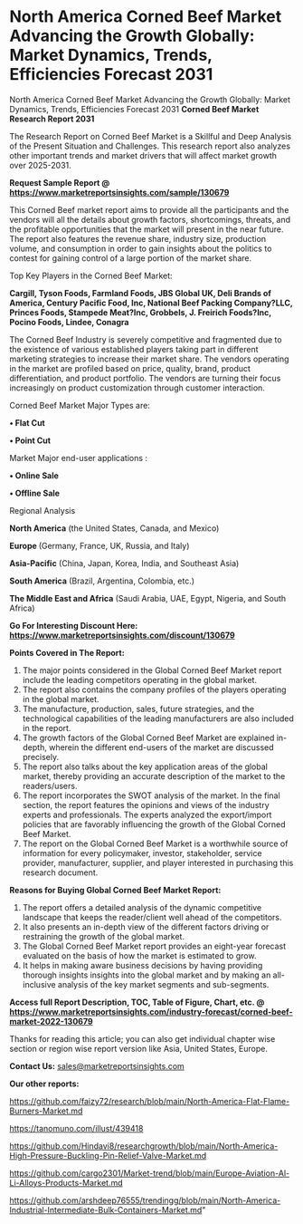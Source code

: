 # North America Corned Beef Market Advancing the Growth Globally: Market Dynamics, Trends, Efficiencies Forecast 2031
North America Corned Beef Market Advancing the Growth Globally: Market Dynamics, Trends, Efficiencies Forecast 2031
<strong>Corned Beef Market Research Report 2031</strong>

The Research Report on Corned Beef Market is a Skillful and Deep Analysis of the Present Situation and Challenges. This research report also analyzes other important trends and market drivers that will affect market growth over 2025-2031.

<strong>Request Sample Report @ <a href=https://www.marketreportsinsights.com/sample/130679>https://www.marketreportsinsights.com/sample/130679</a></strong>

This Corned Beef market report aims to provide all the participants and the vendors will all the details about growth factors, shortcomings, threats, and the profitable opportunities that the market will present in the near future. The report also features the revenue share, industry size, production volume, and consumption in order to gain insights about the politics to contest for gaining control of a large portion of the market share.

Top Key Players in the Corned Beef Market:

<strong>Cargill, Tyson Foods, Farmland Foods, JBS Global UK, Deli Brands of America, Century Pacific Food, Inc, National Beef Packing Company?LLC, Princes Foods, Stampede Meat?Inc, Grobbels, J. Freirich Foods?Inc, Pocino Foods, Lindee, Conagra</strong>

The Corned Beef Industry is severely competitive and fragmented due to the existence of various established players taking part in different marketing strategies to increase their market share. The vendors operating in the market are profiled based on price, quality, brand, product differentiation, and product portfolio. The vendors are turning their focus increasingly on product customization through customer interaction.

Corned Beef Market Major Types are:

<strong>• Flat Cut

• Point Cut</strong>

Market Major end-user applications :

<strong>• Online Sale

• Offline Sale</strong>

Regional Analysis

</u><strong><b>North America</b></strong> (the United States, Canada, and Mexico)

<strong><b>Europe </b></strong>(Germany, France, UK, Russia, and Italy)

<strong><b>Asia-Pacific</b></strong> (China, Japan, Korea, India, and Southeast Asia)

<strong><b>South America</b></strong> (Brazil, Argentina, Colombia, etc.)

<strong><b>The Middle East and Africa</b></strong> (Saudi Arabia, UAE, Egypt, Nigeria, and South Africa)

<strong>Go For Interesting Discount Here: <a href=https://www.marketreportsinsights.com/discount/130679>https://www.marketreportsinsights.com/discount/130679</a></strong>

<strong>Points Covered in The Report:</strong>
<ol>
  <li>The major points considered in the Global Corned Beef Market report include the leading competitors operating in the global market.</li>
  <li>The report also contains the company profiles of the players operating in the global market.</li>
  <li>The manufacture, production, sales, future strategies, and the technological capabilities of the leading manufacturers are also included in the report.</li>
  <li>The growth factors of the Global Corned Beef Market are explained in-depth, wherein the different end-users of the market are discussed precisely.</li>
  <li>The report also talks about the key application areas of the global market, thereby providing an accurate description of the market to the readers/users.</li>
  <li>The report incorporates the SWOT analysis of the market. In the final section, the report features the opinions and views of the industry experts and professionals. The experts analyzed the export/import policies that are favorably influencing the growth of the Global Corned Beef Market.</li>
  <li>The report on the Global Corned Beef Market is a worthwhile source of information for every policymaker, investor, stakeholder, service provider, manufacturer, supplier, and player interested in purchasing this research document.</li>
</ol>
<strong>Reasons for Buying Global Corned Beef Market Report:</strong>

<ol>
  <li>The report offers a detailed analysis of the dynamic competitive landscape that keeps the reader/client well ahead of the competitors.</li>
  <li>It also presents an in-depth view of the different factors driving or restraining the growth of the global market.</li>
  <li>The Global Corned Beef Market report provides an eight-year forecast evaluated on the basis of how the market is estimated to grow.</li>
  <li>It helps in making aware business decisions by having providing thorough insights insights into the global market and by making an all-inclusive analysis of the key market segments and sub-segments.</li>
</ol>
<strong>Access full Report Description, TOC, Table of Figure, Chart, etc. @ <a href=https://www.marketreportsinsights.com/industry-forecast/corned-beef-market-2022-130679>https://www.marketreportsinsights.com/industry-forecast/corned-beef-market-2022-130679</a></strong>


Thanks for reading this article; you can also get individual chapter wise section or region wise report version like Asia, United States, Europe.

<strong>Contact Us:</strong>
sales@marketreportsinsights.com

<strong>Our other reports:</strong>

<a href=https://github.com/faizy72/research/blob/main/North-America-Flat-Flame-Burners-Market.md>https://github.com/faizy72/research/blob/main/North-America-Flat-Flame-Burners-Market.md</a>

<a href=https://tanomuno.com/illust/439418>https://tanomuno.com/illust/439418</a>

<a href=https://github.com/Hindavi8/researchgrowth/blob/main/North-America-High-Pressure-Buckling-Pin-Relief-Valve-Market.md>https://github.com/Hindavi8/researchgrowth/blob/main/North-America-High-Pressure-Buckling-Pin-Relief-Valve-Market.md</a>

<a href=https://github.com/cargo2301/Market-trend/blob/main/Europe-Aviation-Al-Li-Alloys-Products-Market.md>https://github.com/cargo2301/Market-trend/blob/main/Europe-Aviation-Al-Li-Alloys-Products-Market.md</a>

<a href=https://github.com/arshdeep76555/trendingg/blob/main/North-America-Industrial-Intermediate-Bulk-Containers-Market.md>https://github.com/arshdeep76555/trendingg/blob/main/North-America-Industrial-Intermediate-Bulk-Containers-Market.md</a>"
